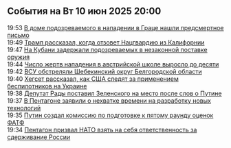 <h2>События на Вт 10 июн 2025 20:00</h2><!--2025-06-10 19:53:50-->
<div class="rssn">
  <div><span class="smaller gray hspace">19:53</span> <a class="nodecor" href="https://ria.ru/20250610/avstriya-2022116000.html">В доме подозреваемого в нападении в Граце нашли предсмертное письмо</a></div>
</div>
<div class="rssn">
  <div><span class="smaller gray hspace">19:49</span> <a class="nodecor" href="https://ria.ru/20250610/tramp-2022115800.html">Трамп рассказал, когда отзовет Нацгвардию из Калифорнии</a></div>
</div>
<div class="rssn">
  <div><span class="smaller gray hspace">19:47</span> <a class="nodecor" href="https://ria.ru/20250610/kuban-2022115301.html">На Кубани задержали подозреваемых в незаконной поставке оружия</a></div>
</div>
<div class="rssn">
  <div><span class="smaller gray hspace">19:44</span> <a class="nodecor" href="https://ria.ru/20250610/grats-2022115034.html">Число жертв нападения в австрийской школе выросло до десяти</a></div>
</div>
<div class="rssn">
  <div><span class="smaller gray hspace">19:42</span> <a class="nodecor" href="https://ria.ru/20250610/vsu-2022114591.html">ВСУ обстреляли Шебекинский округ Белгородской области</a></div>
</div>
<div class="rssn">
  <div><span class="smaller gray hspace">19:40</span> <a class="nodecor" href="https://ria.ru/20250610/bespilotniki-2022114293.html">Хегсет рассказал, как США следят за применением беспилотников на Украине</a></div>
</div>
<div class="rssn">
  <div><span class="smaller gray hspace">19:38</span> <a class="nodecor" href="https://ria.ru/20250610/zelenskiy-2022112906.html">Депутат Рады поставил Зеленского на место после слов о Путине</a></div>
</div>
<div class="rssn">
  <div><span class="smaller gray hspace">19:37</span> <a class="nodecor" href="https://ria.ru/20250610/ssha-2022113968.html">В Пентагоне заявили о нехватке времени на разработку новых технологий</a></div>
</div>
<div class="rssn">
  <div><span class="smaller gray hspace">19:35</span> <a class="nodecor" href="https://ria.ru/20250610/putin-2022113791.html">Путин создал комиссию по подготовке к пятому раунду оценок ФАТФ</a></div>
</div>
<div class="rssn">
  <div><span class="smaller gray hspace">19:34</span> <a class="nodecor" href="https://ria.ru/20250610/pentagon-2022113624.html">Пентагон призвал НАТО взять на себя ответственность за сдерживание России</a></div>
</div>